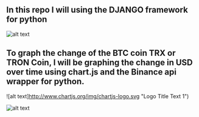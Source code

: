 ## In this repo I will using the DJANGO framework for python
![alt text](https://i.imgur.com/VEGEAT0.png "Logo Title Text 1")
## To graph the change of the BTC coin TRX or TRON Coin, I will be graphing the change in USD over time using chart.js and the Binance api wrapper for python.
![alt text]http://www.chartjs.org/img/chartjs-logo.svg "Logo Title Text 1")



![alt text](https://i.imgur.com/iz7eS01.png "Logo Title Text 1")
